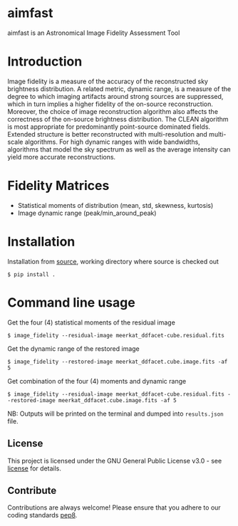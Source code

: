 # aimfast
aimfast is an Astronomical Image Fidelity Assessment Tool

# Introduction
Image fidelity is a measure of the accuracy of the reconstructed sky brightness distribution. A related metric, dynamic range, is a measure of the degree to which imaging artifacts around strong sources are suppressed, which in turn implies a higher fidelity of the on-source reconstruction. Moreover, the choice of image reconstruction algorithm also affects the correctness of the on-source brightness distribution. The CLEAN algorithm is most appropriate for predominantly point-source dominated fields. Extended structure is better reconstructed with multi-resolution and multi-scale algorithms. For high dynamic ranges with wide bandwidths, algorithms that model the sky spectrum as well as the average intensity can yield more accurate reconstructions.

# Fidelity Matrices
- Statistical moments of distribution (mean, std, skewness, kurtosis)
- Image dynamic range (peak/min_around_peak)

# Installation
Installation from [source](https://github.com/Athanaseus/aimfast),
working directory where source is checked out
```
$ pip install .
```

# Command line usage
Get the four (4) statistical moments of the residual image
```
$ image_fidelity --residual-image meerkat_ddfacet-cube.residual.fits
```
Get the dynamic range of the restored image
```
$ image_fidelity --restored-image meerkat_ddfacet.cube.image.fits -af 5
```
Get combination of the four (4) moments and dynamic range
```
$ image_fidelity --residual-image meerkat_ddfacet-cube.residual.fits --restored-image meerkat_ddfacet.cube.image.fits -af 5
```

NB: Outputs will be printed on the terminal and dumped into `results.json` file.

## License

This project is licensed under the GNU General Public License v3.0 - see
[license](https://github.com/Athanaseus/aimfast/blob/master/LICENSE) for details.

## Contribute

Contributions are always welcome! Please ensure that you adhere to our coding standards
[pep8](https://www.python.org/dev/peps/pep-0008).
